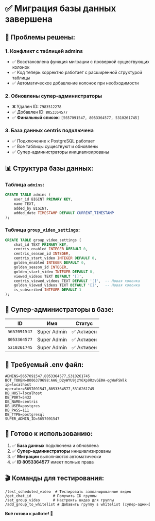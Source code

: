 # ✅ Миграция базы данных завершена

## 🎯 Проблемы решены:

### 1. **Конфликт с таблицей admins**
- ✅ Восстановлена функция миграции с проверкой существующих колонок
- ✅ Код теперь корректно работает с расширенной структурой таблицы
- ✅ Автоматическое добавление колонок при необходимости

### 2. **Обновлены супер-администраторы**
- ❌ Удален ID: `7983512278`
- ✅ Добавлен ID: `8053364577`  
- ✅ **Финальный список**: `[5657091547, 8053364577, 5310261745]`

### 3. **База данных centris подключена**
- ✅ Подключение к PostgreSQL работает
- ✅ Все таблицы существуют и обновлены
- ✅ Супер-администраторы инициализированы

## 📊 Структура базы данных:

### Таблица `admins`:
```sql
CREATE TABLE admins (
    user_id BIGINT PRIMARY KEY,
    name TEXT,
    added_by BIGINT,
    added_date TIMESTAMP DEFAULT CURRENT_TIMESTAMP
);
```

### Таблица `group_video_settings`:
```sql
CREATE TABLE group_video_settings (
    chat_id TEXT PRIMARY KEY,
    centris_enabled INTEGER DEFAULT 0,
    centris_season_id INTEGER,
    centris_start_video INTEGER DEFAULT 0,
    golden_enabled INTEGER DEFAULT 0,
    golden_season_id INTEGER,
    golden_start_video INTEGER DEFAULT 0,
    viewed_videos TEXT DEFAULT '[]',
    centris_viewed_videos TEXT DEFAULT '[]',  -- Новая колонка
    golden_viewed_videos TEXT DEFAULT '[]',   -- Новая колонка
    is_subscribed INTEGER DEFAULT 1
);
```

## 👥 Супер-администраторы в базе:

| ID | Имя | Статус |
|----|-----|---------|
| `5657091547` | Super Admin | ✅ Активен |
| `8053364577` | Super Admin | ✅ Активен |
| `5310261745` | Super Admin | ✅ Активен |

## 📝 Требуемый .env файл:

```env
ADMINS=5657091547,8053364577,5310261745
BOT_TOKEN=8006379698:AAG_D2yWYU9jzY6Xp9RzvGE0A-qgWoFSWlk
ip=localhost
operator=5657091547,8053364577,5310261745
DB_HOST=localhost
DB_PORT=5432
DB_NAME=centris
DB_USER=postgres
DB_PASS=111
DB_TYPE=postgresql
SUPER_ADMIN_ID=5657091547
```

## 🚀 Готово к использованию:

1. ✅ **База данных** подключена и обновлена
2. ✅ **Супер-администраторы** инициализированы
3. ✅ **Миграции** выполняются автоматически
4. ✅ **ID 8053364577** имеет полные права

## 🎬 Команды для тестирования:

```
/test_scheduled_video  # Тестировать запланированное видео
/get_chat_id          # Получить ID группы
/set_group_video      # Настроить видео для группы
/add_group_to_whitelist # Добавить группу в whitelist (супер-админ)
```

**Всё готово к работе!** 🎉
